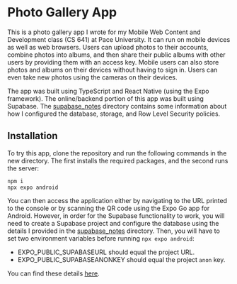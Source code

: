 # Photo Gallery App

This is a photo gallery app I wrote for my Mobile Web Content and Development class (CS 641) at Pace University. It can run on mobile devices as well as web browsers. Users can upload photos to their accounts, combine photos into albums, and then share their public albums with other users by providing them with an access key.
Mobile users can also store photos and albums on their devices without having to sign in. Users can even take new photos using the cameras on their devices.

The app was built using TypeScript and React Native (using the Expo framework). The online/backend portion of this app was built using Supabase. The [supabase_notes](supabase_notes/) directory contains some information about how I configured the database, storage, and Row Level Security policies.

## Installation

To try this app, clone the repository and run the following commands in the new directory. The first installs the required packages, and the second runs the server:

```
npm i
npx expo android
```

You can then access the application either by navigating to the URL printed to the console or by scanning the QR code using the Expo Go app for Android. However, in order for the Supabase functionality to work, you will need to create a Supabase project and configure the database using the details I provided in the [supabase_notes](supabase_notes/) directory. Then, you will have to set two environment variables before running `npx expo android`:

* EXPO_PUBLIC_SUPABASEURL should equal the project URL.
* EXPO_PUBLIC_SUPABASEANONKEY should equal the project `anon` key.

You can find these details [here](https://supabase.com/dashboard/project/_/settings/api).